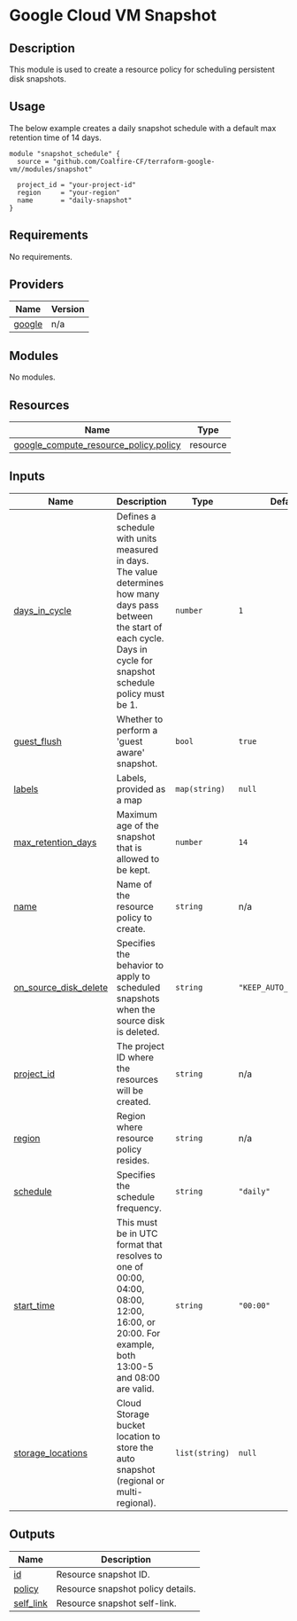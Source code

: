 # Google Cloud VM Snapshot

## Description

This module is used to create a resource policy for scheduling persistent disk snapshots.

## Usage

The below example creates a daily snapshot schedule with a default max retention time of 14 days.

```hcl
module "snapshot_schedule" {
  source = "github.com/Coalfire-CF/terraform-google-vm//modules/snapshot"

  project_id = "your-project-id"
  region     = "your-region"
  name       = "daily-snapshot"
}

```
<!-- BEGIN_TF_DOCS -->
## Requirements

No requirements.

## Providers

| Name | Version |
|------|---------|
| <a name="provider_google"></a> [google](#provider\_google) | n/a |

## Modules

No modules.

## Resources

| Name | Type |
|------|------|
| [google_compute_resource_policy.policy](https://registry.terraform.io/providers/hashicorp/google/latest/docs/resources/compute_resource_policy) | resource |

## Inputs

| Name | Description | Type | Default | Required |
|------|-------------|------|---------|:--------:|
| <a name="input_days_in_cycle"></a> [days\_in\_cycle](#input\_days\_in\_cycle) | Defines a schedule with units measured in days. The value determines how many days pass between the start of each cycle. Days in cycle for snapshot schedule policy must be 1. | `number` | `1` | no |
| <a name="input_guest_flush"></a> [guest\_flush](#input\_guest\_flush) | Whether to perform a 'guest aware' snapshot. | `bool` | `true` | no |
| <a name="input_labels"></a> [labels](#input\_labels) | Labels, provided as a map | `map(string)` | `null` | no |
| <a name="input_max_retention_days"></a> [max\_retention\_days](#input\_max\_retention\_days) | Maximum age of the snapshot that is allowed to be kept. | `number` | `14` | no |
| <a name="input_name"></a> [name](#input\_name) | Name of the resource policy to create. | `string` | n/a | yes |
| <a name="input_on_source_disk_delete"></a> [on\_source\_disk\_delete](#input\_on\_source\_disk\_delete) | Specifies the behavior to apply to scheduled snapshots when the source disk is deleted. | `string` | `"KEEP_AUTO_SNAPSHOTS"` | no |
| <a name="input_project_id"></a> [project\_id](#input\_project\_id) | The project ID where the resources will be created. | `string` | n/a | yes |
| <a name="input_region"></a> [region](#input\_region) | Region where resource policy resides. | `string` | n/a | yes |
| <a name="input_schedule"></a> [schedule](#input\_schedule) | Specifies the schedule frequency. | `string` | `"daily"` | no |
| <a name="input_start_time"></a> [start\_time](#input\_start\_time) | This must be in UTC format that resolves to one of 00:00, 04:00, 08:00, 12:00, 16:00, or 20:00. For example, both 13:00-5 and 08:00 are valid. | `string` | `"00:00"` | no |
| <a name="input_storage_locations"></a> [storage\_locations](#input\_storage\_locations) | Cloud Storage bucket location to store the auto snapshot (regional or multi-regional). | `list(string)` | `null` | no |

## Outputs

| Name | Description |
|------|-------------|
| <a name="output_id"></a> [id](#output\_id) | Resource snapshot ID. |
| <a name="output_policy"></a> [policy](#output\_policy) | Resource snapshot policy details. |
| <a name="output_self_link"></a> [self\_link](#output\_self\_link) | Resource snapshot self-link. |
<!-- END_TF_DOCS -->
